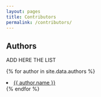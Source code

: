 ```yaml
---
layout: pages
title: Contributors
permalink: /contributors/
---
```


## Authors

ADD HERE THE LIST

{% for author in site.data.authors %}
    <li><a href="{{ author.url }}">{{ author.name }}</a> </li>
{% endfor %}
